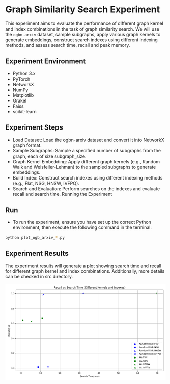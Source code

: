 # Graph Similarity Search Experiment

This experiment aims to evaluate the performance of different graph kernel and index combinations in the task of graph similarity search. We will use the `ogbn-arxiv` dataset, sample subgraphs, apply various graph kernels to generate embeddings, construct search indexes using different indexing methods, and assess search time, recall and peak memory.

## Experiment Environment

- Python 3.x
- PyTorch
- NetworkX
- NumPy
- Matplotlib
- Grakel
- Faiss
- scikit-learn

## Experiment Steps
- Load Dataset: Load the ogbn-arxiv dataset and convert it into NetworkX graph format.
- Sample Subgraphs: Sample a specified number of subgraphs from the graph, each of size subgraph_size.
- Graph Kernel Embedding: Apply different graph kernels (e.g., Random Walk and Weisfeiler-Lehman) to the sampled subgraphs to generate embeddings.
- Build Index: Construct search indexes using different indexing methods (e.g., Flat, NSG, HNSW, IVFPQ).
- Search and Evaluation: Perform searches on the indexes and evaluate recall and search time.
Running the Experiment

## Run
- To run the experiment, ensure you have set up the correct Python environment, then execute the following command in the terminal:
```bash
python plot_ogb_arxiv_*.py
```

## Experiment Results
The experiment results will generate a plot showing search time and recall for different graph kernel and index combinations. Additionally, more details can be checked in src directory.

![](./src/recall_vs_time_k10_num_subgraphs5000_subgraph_size50.png)